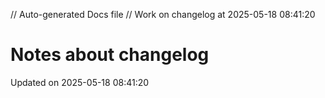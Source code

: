 // Auto-generated Docs file
// Work on changelog at 2025-05-18 08:41:20
# Notes about changelog
Updated on 2025-05-18 08:41:20
